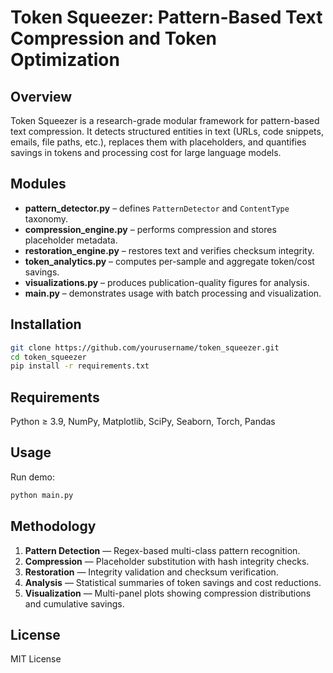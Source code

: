 # Token Squeezer: Pattern-Based Text Compression and Token Optimization

## Overview
Token Squeezer is a research-grade modular framework for pattern-based text compression. It detects structured entities in text (URLs, code snippets, emails, file paths, etc.), replaces them with placeholders, and quantifies savings in tokens and processing cost for large language models.

## Modules
- **pattern_detector.py** – defines `PatternDetector` and `ContentType` taxonomy.
- **compression_engine.py** – performs compression and stores placeholder metadata.
- **restoration_engine.py** – restores text and verifies checksum integrity.
- **token_analytics.py** – computes per-sample and aggregate token/cost savings.
- **visualizations.py** – produces publication-quality figures for analysis.
- **main.py** – demonstrates usage with batch processing and visualization.

## Installation
```bash
git clone https://github.com/yourusername/token_squeezer.git
cd token_squeezer
pip install -r requirements.txt
```

## Requirements
Python ≥ 3.9, NumPy, Matplotlib, SciPy, Seaborn, Torch, Pandas

## Usage
Run demo:
```bash
python main.py
```

## Methodology
1. **Pattern Detection** — Regex-based multi-class pattern recognition.
2. **Compression** — Placeholder substitution with hash integrity checks.
3. **Restoration** — Integrity validation and checksum verification.
4. **Analysis** — Statistical summaries of token savings and cost reductions.
5. **Visualization** — Multi-panel plots showing compression distributions and cumulative savings.

## License
MIT License